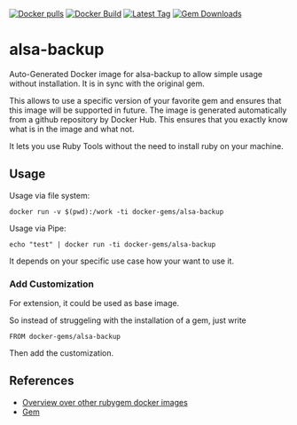 [![Docker pulls](https://img.shields.io/docker/pulls/rubygem/alsa-backup.svg)](https://hub.docker.com/r/rubygem/alsa-backup/)
[![Docker Build](https://img.shields.io/docker/automated/rubygem/alsa-backup.svg)](https://hub.docker.com/r/rubygem/alsa-backup/)
[![Latest Tag](https://img.shields.io/github/tag/docker-rubygem/alsa-backup.svg)](https://hub.docker.com/r/rubygem/alsa-backup/)
[![Gem Downloads](https://img.shields.io/gem/dt/alsa-backup.svg)](https://rubygems.org/gems/alsa-backup/)
# alsa-backup

Auto-Generated Docker image for alsa-backup to allow simple usage without installation.
It is in sync with the original gem.

This allows to use a specific version of your favorite gem and ensures that this image will be supported in future.
The image is generated automatically from a github repository by Docker Hub.
This ensures that you exactly know what is in the image and what not.

It lets you use Ruby Tools without the need to install ruby on your machine.

## Usage

Usage via file system:

`docker run -v $(pwd):/work -ti docker-gems/alsa-backup`

Usage via Pipe:

`echo "test" | docker run -ti docker-gems/alsa-backup`

It depends on your specific use case how your want to use it.

### Add Customization

For extension, it could be used as base image.

So instead of struggeling with the installation of a gem, just write

`FROM docker-gems/alsa-backup`

Then add the customization.

## References

 - [Overview over other rubygem docker images](https://github.com/thinkbot/docker-rubygem)
 - [Gem](https://rubygems.org/gems/alsa-backup/)
